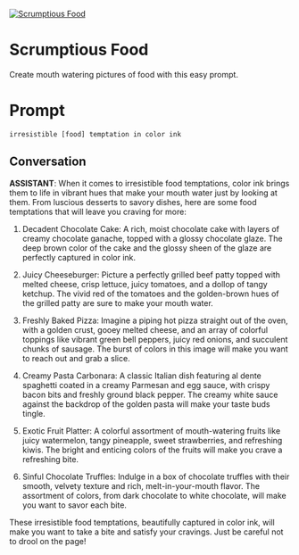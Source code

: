 
[![Scrumptious Food](https://flow-user-images.s3.us-west-1.amazonaws.com/prompt/rgPt-TQMgUKaXHYbX_nMA/1692627597925)]()
# Scrumptious Food 
Create mouth watering pictures of food with this easy prompt.

# Prompt

```
irresistible [food] temptation in color ink
```

## Conversation

**ASSISTANT**: When it comes to irresistible food temptations, color ink brings them to life in vibrant hues that make your mouth water just by looking at them. From luscious desserts to savory dishes, here are some food temptations that will leave you craving for more:



1. Decadent Chocolate Cake: A rich, moist chocolate cake with layers of creamy chocolate ganache, topped with a glossy chocolate glaze. The deep brown color of the cake and the glossy sheen of the glaze are perfectly captured in color ink.



2. Juicy Cheeseburger: Picture a perfectly grilled beef patty topped with melted cheese, crisp lettuce, juicy tomatoes, and a dollop of tangy ketchup. The vivid red of the tomatoes and the golden-brown hues of the grilled patty are sure to make your mouth water.



3. Freshly Baked Pizza: Imagine a piping hot pizza straight out of the oven, with a golden crust, gooey melted cheese, and an array of colorful toppings like vibrant green bell peppers, juicy red onions, and succulent chunks of sausage. The burst of colors in this image will make you want to reach out and grab a slice.



4. Creamy Pasta Carbonara: A classic Italian dish featuring al dente spaghetti coated in a creamy Parmesan and egg sauce, with crispy bacon bits and freshly ground black pepper. The creamy white sauce against the backdrop of the golden pasta will make your taste buds tingle.



5. Exotic Fruit Platter: A colorful assortment of mouth-watering fruits like juicy watermelon, tangy pineapple, sweet strawberries, and refreshing kiwis. The bright and enticing colors of the fruits will make you crave a refreshing bite.



6. Sinful Chocolate Truffles: Indulge in a box of chocolate truffles with their smooth, velvety texture and rich, melt-in-your-mouth flavor. The assortment of colors, from dark chocolate to white chocolate, will make you want to savor each bite.



These irresistible food temptations, beautifully captured in color ink, will make you want to take a bite and satisfy your cravings. Just be careful not to drool on the page!


